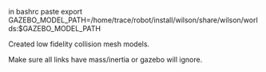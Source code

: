 in bashrc paste
export GAZEBO_MODEL_PATH=/home/trace/robot/install/wilson/share/wilson/worlds:$GAZEBO_MODEL_PATH

Created low fidelity collision mesh models. 

Make sure all links have mass/inertia or gazebo will ignore.